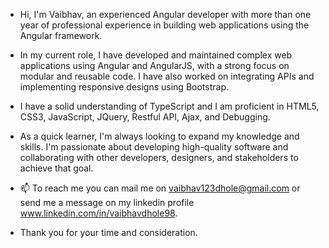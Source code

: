 - Hi, I'm Vaibhav, an experienced Angular developer with more than one year of professional experience in building web applications using the Angular framework.

- In my current role, I have developed and maintained complex web applications using Angular and AngularJS, with a strong focus on modular and reusable code. I have also worked on integrating APIs and implementing responsive designs using Bootstrap.
- I have a solid understanding of TypeScript and I am proficient in HTML5, CSS3, JavaScript, JQuery, Restful API, Ajax, and Debugging.
 
- As a quick learner, I'm always looking to expand my knowledge and skills. I'm passionate about developing high-quality software and collaborating with other developers, designers, and stakeholders to achieve that goal.

- 📫 To reach me you can mail me on vaibhav123dhole@gmail.com or send me a message on my linkedin profile www.linkedin.com/in/vaibhavdhole98.

- Thank you for your time and consideration.
